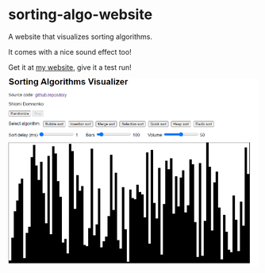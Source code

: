 # sorting-algo-website
A website that visualizes sorting algorithms.

It comes with a nice sound effect too!

Get it at [my website](https://shlomirex.github.io/sorting-algo-visualizer/), give it a test run!

![](README-assets/animation.gif)
